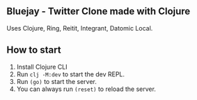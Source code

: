 ## Bluejay - Twitter Clone made with Clojure

Uses Clojure, Ring, Reitit, Integrant, Datomic Local.

## How to start

1. Install Clojure CLI
2. Run `clj -M:dev` to start the dev REPL.
3. Run `(go)` to start the server.
4. You can always run `(reset)` to reload the server.



